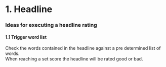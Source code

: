 # 1. Headline

### Ideas for executing a headline rating

#### 1.1 Trigger word list
Check the words contained in the headline against a pre determined list of words.  
When reaching a set score the headline will be rated good or bad.
